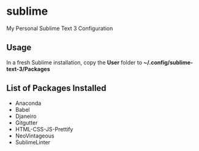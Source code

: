 # sublime
My Personal Sublime Text 3 Configuration

## Usage
In a fresh Sublime installation, copy the **User** folder to **~/.config/sublime-text-3/Packages**

## List of Packages Installed

- Anaconda
- Babel
- Djaneiro
- Gitgutter
- HTML-CSS-JS-Prettify
- NeoVintageous
- SublimeLinter